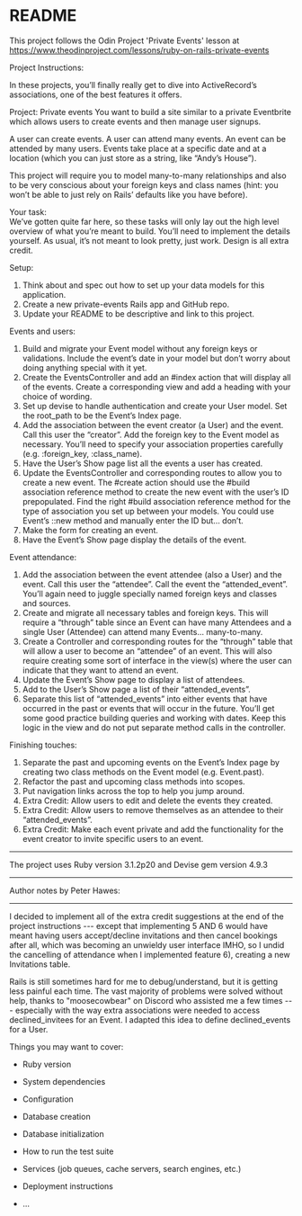 # README

This project follows the Odin Project 'Private Events' lesson at https://www.theodinproject.com/lessons/ruby-on-rails-private-events 

Project Instructions:

In these projects, you’ll finally really get to dive into ActiveRecord’s associations, one of the best features it offers.  


Project: Private events
You want to build a site similar to a private Eventbrite which allows users to create events and then manage user signups.  

A user can create events. A user can attend many events. An event can be attended by many users. Events take place at a specific date and at a location (which you can just store as a string, like “Andy’s House”).  

This project will require you to model many-to-many relationships and also to be very conscious about your foreign keys and class names (hint: you won’t be able to just rely on Rails’ defaults like you have before).  

Your task:  
We’ve gotten quite far here, so these tasks will only lay out the high level overview of what you’re meant to build. You’ll need to implement the details yourself. As usual, it’s not meant to look pretty, just work. Design is all extra credit.  

Setup:  

1) Think about and spec out how to set up your data models for this application.  
2) Create a new private-events Rails app and GitHub repo.  
3) Update your README to be descriptive and link to this project.    

Events and users:  

1)  Build and migrate your Event model without any foreign keys or validations. Include the event’s date in your model but don’t worry about doing anything special with it yet.  
2)  Create the EventsController and add an #index action that will display all of the events. Create a corresponding view and add a heading with your choice of wording.  
3)  Set up devise to handle authentication and create your User model. Set the root_path to be the Event’s Index page.  
4)  Add the association between the event creator (a User) and the event. Call this user the “creator”. Add the foreign key to the Event model as necessary. You’ll need to specify your association properties carefully (e.g. :foreign_key, :class_name).  
5)  Have the User’s Show page list all the events a user has created.  
6)  Update the EventsController and corresponding routes to allow you to create a new event. The #create action should use the #build association reference method to create the new event with the user’s ID prepopulated. Find the right #build association reference method for the type of association you set up between your models. You could use Event’s ::new method and manually enter the ID but… don’t.  
7)  Make the form for creating an event.
8)  Have the Event’s Show page display the details of the event.  

Event attendance:  

1)  Add the association between the event attendee (also a User) and the event. Call this user the “attendee”. Call the event the “attended_event”. You’ll again need to juggle specially named foreign keys and classes and sources.  
2)  Create and migrate all necessary tables and foreign keys. This will require a “through” table since an Event can have many Attendees and a single User (Attendee) can attend many Events… many-to-many.  
3)  Create a Controller and corresponding routes for the “through” table that will allow a user to become an “attendee” of an event. This will also require creating some sort of interface in the view(s) where the user can indicate that they want to attend an event.  
4)  Update the Event’s Show page to display a list of attendees.  
5)  Add to the User’s Show page a list of their “attended_events”.  
6)  Separate this list of “attended_events” into either events that have occurred in the past or events that will occur in the future. You’ll get some good practice building queries and working with dates. Keep this logic in the view and do not put separate method calls in the controller.  


Finishing touches:  

1)  Separate the past and upcoming events on the Event’s Index page by creating two class methods on the Event model (e.g. Event.past).  
2)  Refactor the past and upcoming class methods into scopes.  
3)  Put navigation links across the top to help you jump around.  
4)  Extra Credit: Allow users to edit and delete the events they created.  
5)  Extra Credit: Allow users to remove themselves as an attendee to their “attended_events”.  
6)  Extra Credit: Make each event private and add the functionality for the event creator to invite specific users to an event.  

----------------------------------  

The project uses Ruby version 3.1.2p20 and Devise gem version 4.9.3

-------------------------------------  

Author notes by Peter Hawes: 

-------------------------------------

I decided to implement all of the extra credit suggestions at the end of the project instructions --- except that implementing 5 AND 6 would have meant having users accept/decline invitations and then cancel bookings after all, which was becoming an unwieldy user interface IMHO, so I undid the cancelling of attendance when I implemented feature 6), creating a new Invitations table. 

Rails is still sometimes hard for me to debug/understand, but it is getting less painful each time. The vast majority of problems were solved without help, thanks to "moosecowbear" on Discord who assisted me a few times --- especially with the way extra associations were needed to access declined_invitees for an Event. I adapted this idea to define declined_events for a User.

Things you may want to cover:

* Ruby version

* System dependencies

* Configuration

* Database creation

* Database initialization

* How to run the test suite

* Services (job queues, cache servers, search engines, etc.)

* Deployment instructions

* ...
